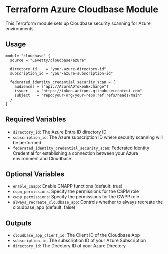 # Terraform Azure Cloudbase Module

This Terraform module sets up Cloudbase security scanning for Azure environments.

## Usage

```hcl
module "cloudbase" {
  source = "Levetty/cloudbase/azure"

  directory_id    = "your-azure-directory-id"
  subscription_id = "your-azure-subscription-id"

  federated_identity_credential_security_scan = {
    audiences = ["api://AzureADTokenExchange"]
    issuer    = "https://token.actions.githubusercontent.com"
    subject   = "repo:your-org/your-repo:ref:refs/heads/main"
  }
}
```

## Required Variables

- `directory_id`: The Azure Entra ID directory ID
- `subscription_id`: The Azure subscription ID where security scanning will be performed
- `federated_identity_credential_security_scan`: Federated Identity Credential for establishing a connection between your Azure environment and Cloudbase

## Optional Variables

- `enable_cnapp`: Enable CNAPP functions (default: true)
- `cspm_permissions`: Specify the permissions for the CSPM role
- `cwpp_permissions`: Specify the permissions for the CWPP role
- `always_recreate_cloudbase_app`: Controls whether to always recreate the cloudbase_app (default: false)

## Outputs

- `cloudbase_app_client_id`: The Client ID of the Cloudbase App
- `subscription_id`: The subscription ID of your Azure Subscription
- `directory_id`: The Directory ID of your Azure Directory
